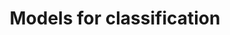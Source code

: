 ---
layout: default 
title: Models for classification 
parent: Machine learning settings 
grand_parent: How to use ALAMBIC
nav_order: 1
---